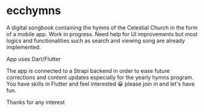 # ecchymns

A digital songbook containing the hymns of the Celestial Church in the form of a mobile app.
Work in progress. Need help for UI improvements but most logics and functionalities such as search and viewing song are already implemented. 

App uses Dart/Flutter

The app is connected to a Strapi backend in order to ease future corrections and content updates especially for the yearly hymns program. You have skills in Flutter and feel interested 😀️ please join in and let's have fun.

Thanks for any interest